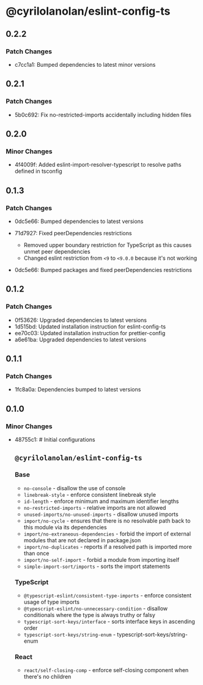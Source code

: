 # @cyrilolanolan/eslint-config-ts

## 0.2.2

### Patch Changes

- c7cc1a1: Bumped dependencies to latest minor versions

## 0.2.1

### Patch Changes

- 5b0c692: Fix no-restricted-imports accidentally including hidden files

## 0.2.0

### Minor Changes

- 4f4009f: Added eslint-import-resolver-typescript to resolve paths defined in tsconfig

## 0.1.3

### Patch Changes

- 0dc5e66: Bumped dependencies to latest versions
- 71d7927: Fixed peerDependencies restrictions

  - Removed upper boundary restriction for TypeScript as this causes unmet peer dependencies
  - Changed eslint restriction from `<9` to `<9.0.0` because it's not working

- 0dc5e66: Bumped packages and fixed peerDependencies restrictions

## 0.1.2

### Patch Changes

- 0f53626: Upgraded dependencies to latest versions
- 1d515bd: Updated installation instruction for eslint-config-ts
- ee70c03: Updated installation instruction for prettier-config
- a6e61ba: Upgraded dependencies to latest versions

## 0.1.1

### Patch Changes

- 1fc8a0a: Dependencies bumped to latest versions

## 0.1.0

### Minor Changes

- 48755c1: # Initial configurations

  ## `@cyrilolanolan/eslint-config-ts`

  ### Base

  - `no-console` - disallow the use of console
  - `linebreak-style` - enforce consistent linebreak style
  - `id-length` - enforce minimum and maximum identifier lengths
  - `no-restricted-imports` - relative imports are not allowed
  - `unused-imports/no-unused-imports` - disallow unused imports
  - `import/no-cycle` - ensures that there is no resolvable path back to this module via its dependencies
  - `import/no-extraneous-dependencies` - forbid the import of external modules that are not declared in package.json
  - `import/no-duplicates` - reports if a resolved path is imported more than once
  - `import/no-self-import` - forbid a module from importing itself
  - `simple-import-sort/imports` - sorts the import statements

  ### TypeScript

  - `@typescript-eslint/consistent-type-imports` - enforce consistent usage of type imports
  - `@typescript-eslint/no-unnecessary-condition` - disallow conditionals where the type is always truthy or falsy
  - `typescript-sort-keys/interface` - sorts interface keys in ascending order
  - `typescript-sort-keys/string-enum` - typescript-sort-keys/string-enum

  ### React

  - `react/self-closing-comp` - enforce self-closing component when there's no children
